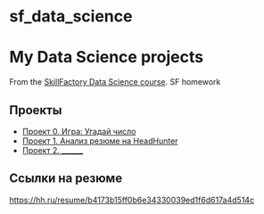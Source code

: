 # sf_data_science
# My Data Science projects
From the [SkillFactory Data Science course](https://skillfactory.ru/data-scientist).
SF homework

## Проекты

* [Проект 0. Игра: Угадай число](https://github.com/Nadezhda1202/sf_data_science/tree/main/project_0)
* [Проект 1. Анализ резюме на HeadHunter](https://github.com/Nadezhda1202/sf_data_science/tree/main/Project-1)
* [Проект 2. ______](___)

## Ссылки на резюме

https://hh.ru/resume/b4173b15ff0b6e34330039ed1f6d617a4d514c
